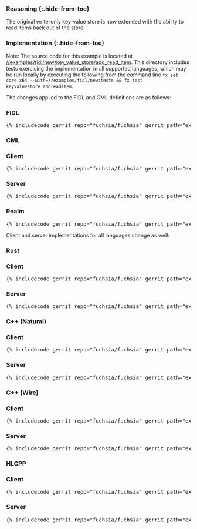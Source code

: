 ### Reasoning {:.hide-from-toc}
The original write-only key-value store is now extended with the
ability to read items back out of the store.

### Implementation {:.hide-from-toc}

Note: The source code for this example is located at
[//examples/fidl/new/key_value_store/add_read_item](/examples/fidl/new/key_value_store/add_read_item).
This directory includes tests exercising the implementation in all supported
languages, which may be run locally by executing the following from the command
line `fx set core.x64 --with=//examples/fidl/new:tests && fx test
keyvaluestore_addreaditem`.

The changes applied to the FIDL and CML definitions are as follows:

<div>
  <devsite-selector>
    <!-- FIDL -->
    <section>
      <h3>FIDL</h3>
      <pre class="prettyprint">{% includecode gerrit_repo="fuchsia/fuchsia" gerrit_path="examples/fidl/new/key_value_store/add_read_item/fidl/key_value_store.test.fidl" highlight="diff_1,diff_2,diff_3" %}</pre>
    </section>
    <!-- CML -->
    <section style="padding: 0px;">
      <h3>CML</h3>
      <devsite-selector style="margin: 0px; padding: 0px;">
        <section>
          <h3 id="key_value_store-add_read_item-cml-client">Client</h3>
          <pre class="prettyprint">{% includecode gerrit_repo="fuchsia/fuchsia" gerrit_path="examples/fidl/new/key_value_store/add_read_item/meta/client.cml" highlight="diff_1" %}</pre>
        </section>
        <section>
          <h3 id="key_value_store-add_read_item-cml-server">Server</h3>
          <pre class="prettyprint">{% includecode gerrit_repo="fuchsia/fuchsia" gerrit_path="examples/fidl/new/key_value_store/add_read_item/meta/server.cml" %}</pre>
        </section>
        <section>
          <h3 id="key_value_store-add_read_item-cml-realm">Realm</h3>
          <pre class="prettyprint">{% includecode gerrit_repo="fuchsia/fuchsia" gerrit_path="examples/fidl/new/key_value_store/add_read_item/realm/meta/realm.cml" %}</pre>
        </section>
      </devsite-selector>
    </section>
  </devsite-selector>
</div>

Client and server implementations for all languages change as well:

<div>
  <devsite-selector>
    <!-- Rust -->
    <section style="padding: 0px;">
      <h3>Rust</h3>
      <devsite-selector style="margin: 0px; padding: 0px;">
        <section>
          <h3 id="key_value_store-add_read_item-rust-client">Client</h3>
          <pre class="prettyprint lang-rust">{% includecode gerrit_repo="fuchsia/fuchsia" gerrit_path="examples/fidl/new/key_value_store/add_read_item/rust/client/src/main.rs" highlight="diff_1" %}</pre>
        </section>
        <section>
          <h3 id="key_value_store-add_read_item-rust-server">Server</h3>
          <pre class="prettyprint lang-rust">{% includecode gerrit_repo="fuchsia/fuchsia" gerrit_path="examples/fidl/new/key_value_store/add_read_item/rust/server/src/main.rs" highlight="diff_1,diff_2" %}</pre>
        </section>
      </devsite-selector>
    </section>
    <!-- C++ (Natural) -->
    <section style="padding: 0px;">
      <h3>C++ (Natural)</h3>
      <devsite-selector style="margin: 0px; padding: 0px;">
        <section>
          <h3 id="key_value_store-add_read_item-cpp_natural-client">Client</h3>
          <pre class="prettyprint lang-cc">{% includecode gerrit_repo="fuchsia/fuchsia" gerrit_path="examples/fidl/new/key_value_store/add_read_item/cpp_natural/TODO.md" region_tag="todo" %}</pre>
        </section>
        <section>
          <h3 id="key_value_store-add_read_item-cpp_natural-server">Server</h3>
          <pre class="prettyprint lang-cc">{% includecode gerrit_repo="fuchsia/fuchsia" gerrit_path="examples/fidl/new/key_value_store/add_read_item/cpp_natural/TODO.md" region_tag="todo" %}</pre>
        </section>
      </devsite-selector>
    </section>
    <!-- C++ (Wire) -->
    <section style="padding: 0px;">
      <h3>C++ (Wire)</h3>
      <devsite-selector style="margin: 0px; padding: 0px;">
        <section>
          <h3 id="key_value_store-add_read_item-cpp_wire-client">Client</h3>
          <pre class="prettyprint lang-cc">{% includecode gerrit_repo="fuchsia/fuchsia" gerrit_path="examples/fidl/new/key_value_store/add_read_item/cpp_wire/TODO.md" region_tag="todo" %}</pre>
        </section>
        <section>
          <h3 id="key_value_store-add_read_item-cpp_wire-server">Server</h3>
          <pre class="prettyprint lang-cc">{% includecode gerrit_repo="fuchsia/fuchsia" gerrit_path="examples/fidl/new/key_value_store/add_read_item/cpp_wire/TODO.md" region_tag="todo" %}</pre>
        </section>
      </devsite-selector>
    </section>
    <!-- HLCPP -->
    <section style="padding: 0px;">
      <h3>HLCPP</h3>
      <devsite-selector style="margin: 0px; padding: 0px;">
        <section>
          <h3 id="key_value_store-add_read_item-hlcpp-client">Client</h3>
          <pre class="prettyprint lang-cc">{% includecode gerrit_repo="fuchsia/fuchsia" gerrit_path="examples/fidl/new/key_value_store/add_read_item/hlcpp/TODO.md" region_tag="todo" %}</pre>
        </section>
        <section>
          <h3 id="key_value_store-add_read_item-hlcpp-server">Server</h3>
          <pre class="prettyprint lang-cc">{% includecode gerrit_repo="fuchsia/fuchsia" gerrit_path="examples/fidl/new/key_value_store/add_read_item/hlcpp/TODO.md" region_tag="todo" %}</pre>
        </section>
      </devsite-selector>
    </section>
  </devsite-selector>
</div>
